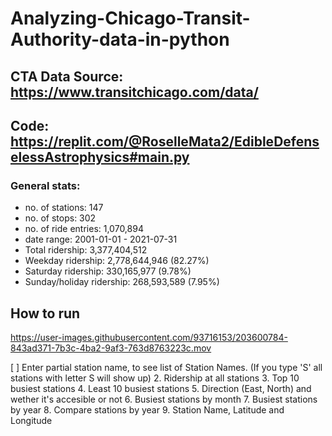 # Analyzing-Chicago-Transit-Authority-data-in-python

## CTA Data Source: https://www.transitchicago.com/data/
## Code: https://replit.com/@RoselleMata2/EdibleDefenselessAstrophysics#main.py

### General stats:
  - no. of stations: 147
  - no. of stops: 302
  - no. of ride entries: 1,070,894
  - date range: 2001-01-01 - 2021-07-31
  - Total ridership: 3,377,404,512
  - Weekday ridership: 2,778,644,946 (82.27%)
  - Saturday ridership: 330,165,977 (9.78%)
  - Sunday/holiday ridership: 268,593,589 (7.95%)

## How to run
https://user-images.githubusercontent.com/93716153/203600784-843ad371-7b3c-4ba2-9af3-763d8763223c.mov


  [ ] Enter partial station name, to see list of Station Names. (If you type 'S' all stations with letter S will show up)
2. Ridership at all stations 
3. Top 10 busiest stations
4. Least 10 busiest stations
5. Direction (East, North) and wether it's accesible or not
6. Busiest stations by month
7. Busiest stations by year
8. Compare stations by year
9. Station Name, Latitude and Longitude
